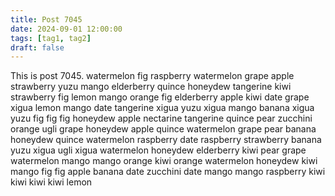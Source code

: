 ```yaml
---
title: Post 7045
date: 2024-09-01 12:00:00
tags: [tag1, tag2]
draft: false
---
```

This is post 7045.
watermelon
fig
raspberry
watermelon
grape
apple
strawberry
yuzu
mango
elderberry
quince
honeydew
tangerine
kiwi
strawberry
fig
lemon
mango
orange
fig
elderberry
apple
kiwi
date
grape
xigua
lemon
mango
date
tangerine
xigua
yuzu
xigua
mango
banana
xigua
yuzu
fig
fig
fig
honeydew
apple
nectarine
tangerine
quince
pear
zucchini
orange
ugli
grape
honeydew
apple
quince
watermelon
grape
pear
banana
honeydew
quince
watermelon
raspberry
date
raspberry
strawberry
banana
yuzu
xigua
ugli
xigua
watermelon
honeydew
elderberry
kiwi
pear
grape
watermelon
mango
mango
orange
kiwi
orange
watermelon
honeydew
kiwi
mango
fig
fig
apple
banana
date
zucchini
date
mango
mango
raspberry
kiwi
kiwi
kiwi
kiwi
lemon
